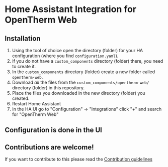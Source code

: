 # Home Assistant Integration for OpenTherm Web

## Installation

1. Using the tool of choice open the directory (folder) for your HA configuration (where you find `configuration.yaml`).
1. If you do not have a `custom_components` directory (folder) there, you need to create it.
1. In the `custom_components` directory (folder) create a new folder called `opentherm-web`.
1. Download _all_ the files from the `custom_components/opentherm-web/` directory (folder) in this repository.
1. Place the files you downloaded in the new directory (folder) you created.
1. Restart Home Assistant
1. In the HA UI go to "Configuration" -> "Integrations" click "+" and search for "OpenTherm Web"

## Configuration is done in the UI

<!---->

## Contributions are welcome!

If you want to contribute to this please read the [Contribution guidelines](CONTRIBUTING.md)
